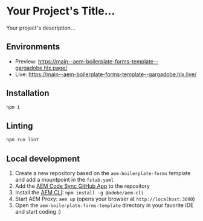 # Your Project's Title...
Your project's description...

## Environments
- Preview: https://main--aem-boilerplate-forms-template--gargadobe.hlx.page/
- Live: https://main--aem-boilerplate-forms-template--gargadobe.hlx.live/

## Installation

```sh
npm i
```

## Linting

```sh
npm run lint
```

## Local development

1. Create a new repository based on the `aem-boilerplate-forms` template and add a mountpoint in the `fstab.yaml`
1. Add the [AEM Code Sync GitHub App](https://github.com/apps/aem-code-sync) to the repository
1. Install the [AEM CLI](https://github.com/adobe/helix-cli): `npm install -g @adobe/aem-cli`
1. Start AEM Proxy: `aem up` (opens your browser at `http://localhost:3000`)
1. Open the `aem-boilerplate-forms-template` directory in your favorite IDE and start coding :)
